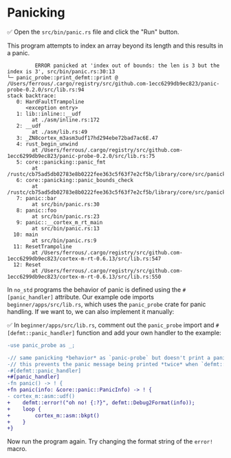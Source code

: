 # Panicking

✅ Open the `src/bin/panic.rs` file and click the "Run" button.

This program attempts to index an array beyond its length and this results in a panic.

``` console
         ERROR panicked at 'index out of bounds: the len is 3 but the index is 3', src/bin/panic.rs:30:13
└─ panic_probe::print_defmt::print @ /Users/ferrous/.cargo/registry/src/github.com-1ecc6299db9ec823/panic-probe-0.2.0/src/lib.rs:94
stack backtrace:
   0: HardFaultTrampoline
      <exception entry>
   1: lib::inline::__udf
        at ./asm/inline.rs:172
   2: __udf
        at ./asm/lib.rs:49
   3: _ZN8cortex_m3asm3udf17hd294ebe72bad7ac6E.47
   4: rust_begin_unwind
        at /Users/ferrous/.cargo/registry/src/github.com-1ecc6299db9ec823/panic-probe-0.2.0/src/lib.rs:75
   5: core::panicking::panic_fmt
        at /rustc/cb75ad5db02783e8b0222fee363c5f63f7e2cf5b/library/core/src/panicking.rs:92
   6: core::panicking::panic_bounds_check
        at /rustc/cb75ad5db02783e8b0222fee363c5f63f7e2cf5b/library/core/src/panicking.rs:69
   7: panic::bar
        at src/bin/panic.rs:30
   8: panic::foo
        at src/bin/panic.rs:23
   9: panic::__cortex_m_rt_main
        at src/bin/panic.rs:13
  10: main
        at src/bin/panic.rs:9
  11: ResetTrampoline
        at /Users/ferrous/.cargo/registry/src/github.com-1ecc6299db9ec823/cortex-m-rt-0.6.13/src/lib.rs:547
  12: Reset
        at /Users/ferrous/.cargo/registry/src/github.com-1ecc6299db9ec823/cortex-m-rt-0.6.13/src/lib.rs:550
```

In `no_std` programs the behavior of panic is defined using the `#[panic_handler]` attribute.
Our example ode imports `beginner/apps/src/lib.rs`, which uses the `panic_probe` crate for panic handling.
If we want to, we can also implement it manually:

✅ In `beginner/apps/src/lib.rs`, comment out the `panic_probe` import and `#[defmt::panic_handler]` function and add your own handler to the example:

``` diff
-use panic_probe as _;

-// same panicking *behavior* as `panic-probe` but doesn't print a panic message
-// this prevents the panic message being printed *twice* when `defmt::panic` is invoked
-#[defmt::panic_handler]
+#[panic_handler]
-fn panic() -> ! {
+fn panic(info: &core::panic::PanicInfo) -> ! {
- cortex_m::asm::udf()
+    defmt::error!("oh no! {:?}", defmt::Debug2Format(info));
+    loop {
+        cortex_m::asm::bkpt()
+    }
+}
```

Now run the program again. Try changing the format string of the `error!` macro.
